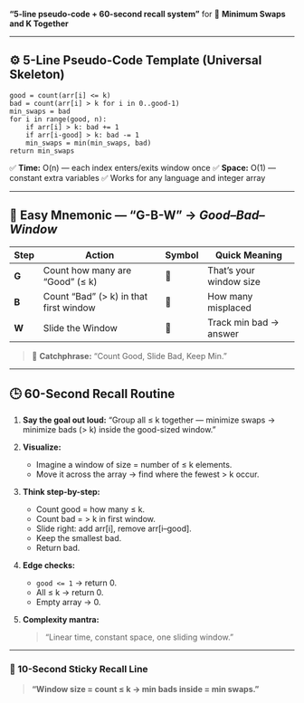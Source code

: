 **“5-line pseudo-code + 60-second recall system”** for
🧩 **Minimum Swaps and K Together**

---

## ⚙️ 5-Line Pseudo-Code Template (Universal Skeleton)

```
good = count(arr[i] <= k)
bad = count(arr[i] > k for i in 0..good-1)
min_swaps = bad
for i in range(good, n):
    if arr[i] > k: bad += 1
    if arr[i-good] > k: bad -= 1
    min_swaps = min(min_swaps, bad)
return min_swaps
```

✅ **Time:** O(n) — each index enters/exits window once
✅ **Space:** O(1) — constant extra variables
✅ Works for any language and integer array

---

## 🧠 Easy Mnemonic — “**G-B-W**” → *Good–Bad–Window*

| Step  | Action                                 | Symbol | Quick Meaning           |
| ----- | -------------------------------------- | ------ | ----------------------- |
| **G** | Count how many are “Good” (≤ k)        | 🍏     | That’s your window size |
| **B** | Count “Bad” (> k) in that first window | 🍎     | How many misplaced      |
| **W** | Slide the Window                       | 🔁     | Track min bad → answer  |

> 💬 **Catchphrase:**
> “Count Good, Slide Bad, Keep Min.”

---

## 🕒 60-Second Recall Routine

1. **Say the goal out loud:**
   “Group all ≤ k together — minimize swaps → minimize bads (> k) inside the good-sized window.”

2. **Visualize:**

   * Imagine a window of size = number of ≤ k elements.
   * Move it across the array → find where the fewest > k occur.

3. **Think step-by-step:**

   * Count good = how many ≤ k.
   * Count bad = > k in first window.
   * Slide right: add arr[i], remove arr[i–good].
   * Keep the smallest bad.
   * Return bad.

4. **Edge checks:**

   * `good <= 1` → return 0.
   * All ≤ k → return 0.
   * Empty array → 0.

5. **Complexity mantra:**

   > “Linear time, constant space, one sliding window.”

---

### 🎯 10-Second Sticky Recall Line

> **“Window size = count ≤ k → min bads inside = min swaps.”**

